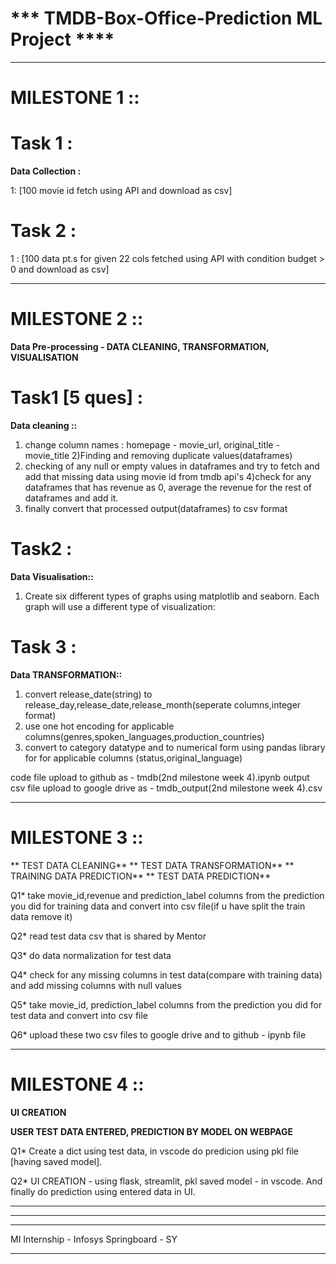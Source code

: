 # *** TMDB-Box-Office-Prediction ML Project ****

***
# MILESTONE 1 ::

# Task 1 :
**Data Collection :**

1: [100 movie id fetch using API  and download as csv] 

# Task 2 : 
1 : [100 data pt.s for given 22 cols fetched using API with condition budget > 0 and download as csv]



***
# MILESTONE 2 :: 
**Data Pre-processing  - DATA CLEANING, TRANSFORMATION, VISUALISATION**

# Task1 [5 ques] :
**Data cleaning ::**
1) change column names : homepage - movie_url, original_title - movie_title
2)Finding and removing duplicate values(dataframes)
3) checking of any null or empty values in dataframes and try to fetch and add that missing data using movie id from  tmdb api's
4)check for any dataframes that has revenue as 0, average the revenue for the rest of dataframes and add it.
5) finally convert that processed output(dataframes) to csv format


# Task2 :
**Data Visualisation::**
1. Create six different types of graphs using matplotlib and seaborn. Each graph will use a different type of visualization:


# Task 3 :
**Data TRANSFORMATION::**
1. convert release_date(string) to release_day,release_date,release_month(seperate columns,integer format)
2. use one hot encoding for applicable columns(genres,spoken_languages,production_countries)
3. convert to category datatype and to numerical form using pandas library for for applicable columns (status,original_language)

code file upload to github as - tmdb(2nd milestone week 4).ipynb
output csv file upload to google drive as  - tmdb_output(2nd milestone week 4).csv




***
# MILESTONE 3 :: 
** TEST DATA CLEANING**
** TEST DATA TRANSFORMATION**
** TRAINING DATA PREDICTION**
** TEST DATA PREDICTION**

Q1* take  movie_id,revenue and prediction_label columns from the prediction you did for  training data and convert into csv file(if u have split the train data remove it)

Q2* read test data csv that is shared by Mentor

Q3* do data normalization for test data

Q4* check for any missing columns in test data(compare with training data) and add missing columns with null values

Q5* take  movie_id, prediction_label columns from the prediction you did for  test data and convert into csv file

Q6* upload these two csv files to google drive  and to github - ipynb file



***
# MILESTONE 4 :: 
**UI CREATION**

**USER TEST DATA ENTERED, PREDICTION BY MODEL ON WEBPAGE**

Q1* Create a dict using test data, in vscode do predicion using pkl file [having saved model].

Q2* UI CREATION - using flask, streamlit, pkl saved model - in vscode. And finally do prediction using entered data in UI.
  



****
****
****

MI Internship - Infosys Springboard - SY


****
